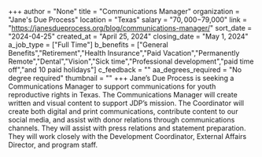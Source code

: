 +++
author = "None"
title = "Communications Manager"
organization = "Jane's Due Process"
location = "Texas"
salary = "$70,000-$79,000"
link = "https://janesdueprocess.org/blog/communications-manager/"
sort_date = "2024-04-25"
created_at = "April 25, 2024"
closing_date = "May 1, 2024"
a_job_type = ["Full Time"]
b_benefits = ["General Benefits","Retirement","Health Insurance","Paid Vacation","Permanently Remote","Dental","Vision","Sick time","Professional development","paid time off","and 10 paid holidays"]
c_feedback = ""
aa_degrees_required = "No degree required"
thumbnail = ""
+++
Jane’s Due Process is seeking a Communications Manager to support communications for youth reproductive rights in Texas. The Communications Manager will create written and visual content to support JDP’s mission. The Coordinator will create both digital and print communications, contribute content to our social media, and assist with donor relations through communications channels. They will assist with press relations and statement preparation. They will work closely with the Development Coordinator, External Affairs Director, and program staff. 